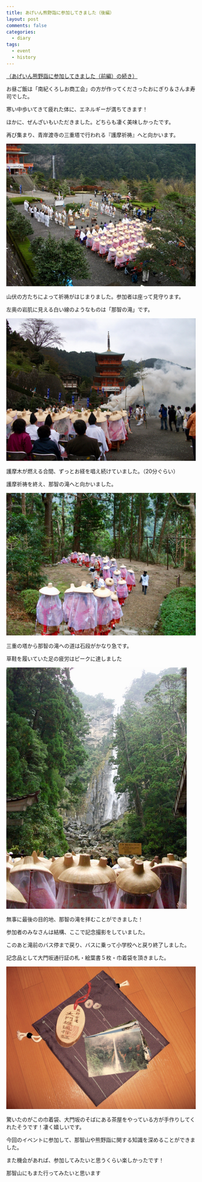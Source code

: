 ```yaml
---
title: あげいん熊野詣に参加してきました（後編）
layout: post
comments: false
categories:
  - diary
tags:
  - event
  - history
---
```

[（あげいん熊野詣に参加してきました（前編）の続き）][1]

お昼ご飯は「南紀くろしお商工会」の方が作ってくださったおにぎり＆さんま寿司でした。

寒い中歩いてきて疲れた体に、エネルギーが満ちてきます！

ほかに、ぜんざいもいただきました。どちらも凄く美味しかったです。

再び集まり、青岸渡寺の三重塔で行われる『護摩祈祷』へと向かいます。

![護摩祈祷][2]

山伏の方たちによって祈祷がはじまりました。参加者は座って見守ります。

左奥の岩肌に見える白い線のようなものは「那智の滝」です。

![青岸渡寺三重塔][3]

護摩木が燃える合間、ずっとお経を唱え続けていました。（20分ぐらい）

護摩祈祷を終え、那智の滝へと向かいました。

![青岸渡寺から那智滝への道][4]

三重の塔から那智の滝への道は石段がかなり急です。

草鞋を履いていた足の疲労はピークに達しました

<img src="/img/uploads/2009/10/again-kumano-mode-2-4.jpg" width="480" />

無事に最後の目的地、那智の滝を拝むことができました！

参加者のみなさんは結構、ここで記念撮影をしていました。

このあと滝前のバス停まで戻り、バスに乗って小学校へと戻り終了しました。

記念品として大門坂通行証の札・絵葉書５枚・巾着袋を頂きました。

![あげいん熊野詣参加記念品][6]

驚いたのがこの巾着袋、大門坂のそばにある茶屋をやっている方が手作りしてくれたそうです！凄く嬉しいです。

今回のイベントに参加して、那智山や熊野詣に関する知識を深めることができました。

また機会があれば、参加してみたいと思うくらい楽しかったです！

那智山にもまた行ってみたいと思います

 [1]: /diary/again-kumano-mode-1.html "あげいん熊野詣に参加してきました（前編）"
 [2]: /img/uploads/2009/10/again-kumano-mode-2-1.jpg
 [3]: /img/uploads/2009/10/again-kumano-mode-2-2.jpg
 [4]: /img/uploads/2009/10/again-kumano-mode-2-3.jpg
 [6]: /img/uploads/2009/10/again-kumano-mode-2-5.jpg
